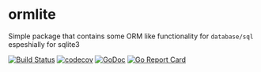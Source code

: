 # ormlite
Simple package that contains some ORM like functionality for `database/sql` espeshially for sqlite3

[![Build Status](https://travis-ci.org/pupizoid/ormlite.svg?branch=master)](https://travis-ci.org/pupizoid/ormlite)
[![codecov](https://codecov.io/gh/pupizoid/ormlite/branch/master/graph/badge.svg)](https://codecov.io/gh/pupizoid/ormlite)
[![GoDoc](https://godoc.org/github.com/pupizoid/ormlite?status.svg)](https://godoc.org/github.com/pupizoid/ormlite)
[![Go Report Card](https://goreportcard.com/badge/github.com/pupizoid/ormlite)](https://goreportcard.com/report/github.com/pupizoid/ormlite)